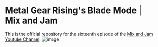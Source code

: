 # Metal Gear Rising's Blade Mode | Mix and Jam

This is the official repository for the sixteenth episode of the [Mix and Jam Youtube Channel](https://www.youtube.com/c/MixAndJam)!
![image](https://github.com/user-attachments/assets/52e801e0-3365-4bfc-8c53-d98fa8f7f7a5)
